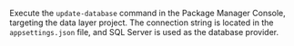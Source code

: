 Execute the `update-database` command in the Package Manager Console, targeting the data layer project. The connection string is located in the `appsettings.json` file, and SQL Server is used as the database provider.
